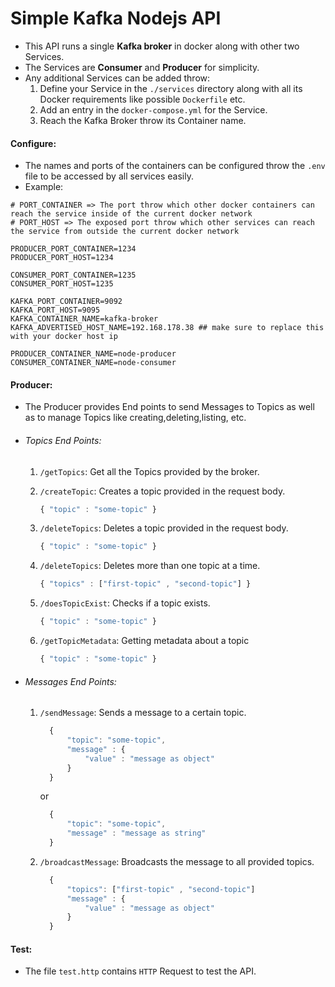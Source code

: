 # Simple Kafka Nodejs API

- This API runs a single **Kafka broker** in docker along with other two Services.
- The Services are **Consumer** and **Producer** for simplicity.
- Any additional Services can be added throw:
  1. Define your Service in the `./services` directory along with all its Docker requirements like possible `Dockerfile` etc.
  2. Add an entry in the `docker-compose.yml` for the Service.
  3. Reach the Kafka Broker throw its Container name.

#### Configure:

- The names and ports of the containers can be configured throw the `.env` file to be accessed by all services easily.
- Example:

```
# PORT_CONTAINER => The port throw which other docker containers can reach the service inside of the current docker network
# PORT_HOST => The exposed port throw which other services can reach the service from outside the current docker network

PRODUCER_PORT_CONTAINER=1234
PRODUCER_PORT_HOST=1234

CONSUMER_PORT_CONTAINER=1235
CONSUMER_PORT_HOST=1235

KAFKA_PORT_CONTAINER=9092
KAFKA_PORT_HOST=9095
KAFKA_CONTAINER_NAME=kafka-broker
KAFKA_ADVERTISED_HOST_NAME=192.168.178.38 ## make sure to replace this with your docker host ip

PRODUCER_CONTAINER_NAME=node-producer
CONSUMER_CONTAINER_NAME=node-consumer
```

#### Producer:

- The Producer provides End points to send Messages to Topics as well as to manage Topics like creating,deleting,listing, etc.

- ###### Topics End Points:

  1. `/getTopics`: Get all the Topics provided by the broker.
  2. `/createTopic`: Creates a topic provided in the request body.

     ```typescript
     { "topic" : "some-topic" }
     ```

  3. `/deleteTopics`: Deletes a topic provided in the request body.

     ```typescript
     { "topic" : "some-topic" }
     ```

  4. `/deleteTopics`: Deletes more than one topic at a time.
     ```typescript
     { "topics" : ["first-topic" , "second-topic"] }
     ```
  5. `/doesTopicExist`: Checks if a topic exists.
     ```typescript
     { "topic" : "some-topic" }
     ```
  6. `/getTopicMetadata`: Getting metadata about a topic
     ```typescript
     { "topic" : "some-topic" }
     ```

- ###### Messages End Points:

  1.  `/sendMessage`: Sends a message to a certain topic.
      ```typescript
        {
            "topic": "some-topic",
            "message" : {
                "value" : "message as object"
            }
        }
      ```
      or
      ```typescript
        {
            "topic": "some-topic",
            "message" : "message as string"
        }
      ```
  2.  `/broadcastMessage`: Broadcasts the message to all provided topics.
      ```typescript
        {
            "topics": ["first-topic" , "second-topic"]
            "message" : {
                "value" : "message as object"
            }
        }
      ```

#### Test:

- The file `test.http` contains `HTTP` Request to test the API.
